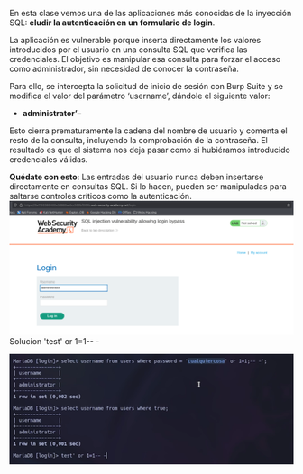 En esta clase vemos una de las aplicaciones más conocidas de la inyección SQL: **eludir la autenticación en un formulario de login**.

La aplicación es vulnerable porque inserta directamente los valores introducidos por el usuario en una consulta SQL que verifica las credenciales. El objetivo es manipular esa consulta para forzar el acceso como administrador, sin necesidad de conocer la contraseña.

Para ello, se intercepta la solicitud de inicio de sesión con Burp Suite y se modifica el valor del parámetro ‘username’, dándole el siguiente valor:

- **administrator’–**

Esto cierra prematuramente la cadena del nombre de usuario y comenta el resto de la consulta, incluyendo la comprobación de la contraseña. El resultado es que el sistema nos deja pasar como si hubiéramos introducido credenciales válidas.

**Quédate con esto**: Las entradas del usuario nunca deben insertarse directamente en consultas SQL. Si lo hacen, pueden ser manipuladas para saltarse controles críticos como la autenticación.
![Pasted_image_20250701144400.png](Imagenes/Pasted_image_20250701144400.png)
Solucion
'test' or 1=1-- -

![Pasted_image_20250701144653.png](Imagenes/Pasted_image_20250701144653.png)
